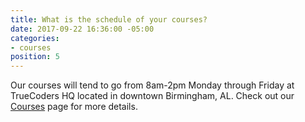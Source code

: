 ```yaml
---
title: What is the schedule of your courses?
date: 2017-09-22 16:36:00 -05:00
categories:
- courses
position: 5
---
```


Our courses will tend to go from 8am-2pm Monday through Friday at TrueCoders HQ located in downtown Birmingham, AL. Check out our [Courses](/courses) page for more details.